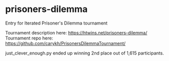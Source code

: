 # prisoners-dilemma
Entry for Iterated Prisoner's Dilemma tournament

Tournament description here: https://htwins.net/prisoners-dilemma/
Tournament repo here: https://github.com/carykh/PrisonersDilemmaTournament/

just_clever_enough.py ended up winning 2nd place out of 1,615 participants.
